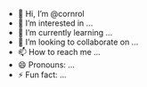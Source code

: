 - 👋 Hi, I’m @cornrol
- 👀 I’m interested in ...
- 🌱 I’m currently learning ...
- 💞️ I’m looking to collaborate on ...
- 📫 How to reach me ...
- 😄 Pronouns: ...
- ⚡ Fun fact: ...

<!---
cornrol/cornrol is a ✨ special ✨ repository because its `README.md` (this file) appears on your GitHub profile.
You can click the Preview link to take a look at your changes.
--->
